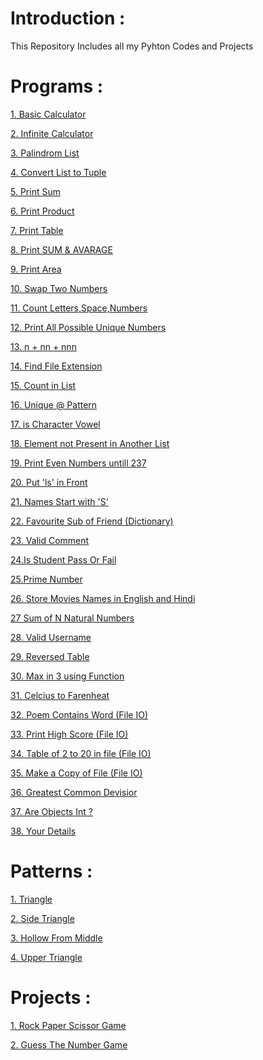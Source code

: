 
# Introduction : 
This Repository Includes all my Pyhton Codes and Projects

# Programs : 
[1. Basic Calculator](https://github.com/Ankit5125/Python_Codes/blob/main/My_Codes/Calculator.py)

[2. Infinite Calculator](https://github.com/Ankit5125/Python_Codes/blob/main/My_Codes/Infinite_Calc.py)

[3. Palindrom List](https://github.com/Ankit5125/Python_Codes/blob/main/My_Codes/Palindrome_List.py)

[4. Convert List to Tuple](https://github.com/Ankit5125/Python_Codes/blob/main/My_Codes/List_to_Tuple.py)

[5. Print Sum](https://github.com/Ankit5125/Python_Codes/blob/main/My_Codes/Print_Sum.py)

[6. Print Product](https://github.com/Ankit5125/Python_Codes/blob/main/My_Codes/Print_Product.py)

[7. Print Table](https://github.com/Ankit5125/Python_Codes/blob/main/My_Codes/Print_Table.py)

[8. Print SUM & AVARAGE](https://github.com/Ankit5125/Python_Codes/blob/main/My_Codes/Sum%20%26%20Avarage.py)

[9. Print Area](https://github.com/Ankit5125/Python_Codes/blob/main/My_Codes/Area%20%26%20Perimeter.py)

[10. Swap Two Numbers](https://github.com/Ankit5125/Python_Codes/blob/main/My_Codes/Swap%20Two%20Numbers.py)

[11. Count Letters,Space,Numbers](https://github.com/Ankit5125/Python_Codes/blob/main/My_Codes/Count%20Letter%2CSpace%2CNumber%20in%20List.py)

[12. Print All Possible Unique Numbers](https://github.com/Ankit5125/Python_Codes/blob/main/My_Codes/All%20Possible%20Unique%20Nums.py)

[13. n + nn + nnn](https://github.com/Ankit5125/Python_Codes/blob/main/My_Codes/Print%20n+nn+nnn.py)

[14. Find File Extension](https://github.com/Ankit5125/Python_Codes/blob/main/My_Codes/File_extension.py)

[15. Count in List](https://github.com/Ankit5125/Python_Codes/blob/main/My_Codes/count_in_list.py)

[16. Unique @ Pattern](https://github.com/Ankit5125/Python_Codes/blob/main/My_Codes/Unique_Pattern.py)

[17. is Character Vowel](https://github.com/Ankit5125/Python_Codes/blob/main/My_Codes/is_Vowel.py)

[18. Element not Present in Another List](https://github.com/Ankit5125/Python_Codes/blob/main/My_Codes/Unique_in_List.py)

[19. Print Even Numbers untill 237](https://github.com/Ankit5125/Python_Codes/blob/main/My_Codes/Even_Untill_Condition.py)

[20. Put 'ls' in Front](https://github.com/Ankit5125/Python_Codes/blob/main/My_Codes/Throw_in_Front.py)

[21. Names Start with 'S'](https://github.com/Ankit5125/Python_Codes/blob/main/My_Codes/Print%20Name%20Start%20with%20'S'.py)

[22. Favourite Sub of Friend (Dictionary)](https://github.com/Ankit5125/Python_Codes/blob/main/My_Codes/Friends%20and%20their%20Favourite%20subject.py)

[23. Valid Comment](https://github.com/Ankit5125/Python_Codes/blob/main/My_Codes/Valid%20Comment.py)

[24.Is Student Pass Or Fail](https://github.com/Ankit5125/Python_Codes/blob/main/My_Codes/Pass%20or%20Fail.py)

[25.Prime Number](https://github.com/Ankit5125/Python_Codes/blob/main/My_Codes/Prime%20Number.py)

[26. Store Movies Names in English and Hindi](https://github.com/Ankit5125/Python_Codes/blob/main/My_Codes/Movies%20Names%20in%20English%2BHindi.py)

[27 Sum of N Natural Numbers](https://github.com/Ankit5125/Python_Codes/blob/main/My_Codes/Sum%20of%20Natural%20Numbers.py)

[28. Valid Username](https://github.com/Ankit5125/Python_Codes/blob/main/My_Codes/Valid%20Username.py)

[29. Reversed Table](https://github.com/Ankit5125/Python_Codes/blob/main/My_Codes/Reversed%20Table.py)

[30. Max in 3 using Function](https://github.com/Ankit5125/Python_Codes/blob/main/My_Codes/Max%20in%203%20(Function).py)

[31. Celcius to Farenheat](https://github.com/Ankit5125/Python_Codes/blob/main/My_Codes/celcius%20to%20Fahrenheit.py)

[32. Poem Contains Word (File IO)](https://github.com/Ankit5125/Python_Codes/blob/main/My_Codes/Poem%20Contains%20'Twinkle'.py)

[33. Print High Score (File IO)](https://github.com/Ankit5125/Python_Codes/blob/main/My_Codes/HighScore%20Game%20(File%20IO).py)

[34. Table of 2 to 20 in file (File IO)](https://github.com/Ankit5125/Python_Codes/blob/main/My_Codes/Table%20of%202%20to%2020%20(File%20IO)/Question.py)

[35. Make a Copy of File (File IO)](https://github.com/Ankit5125/Python_Codes/blob/main/My_Codes/Make%20a%20Copy%20of%20File%20(File%20IO)/Make%20a%20Copy.py)

[36. Greatest Common Devisior](https://github.com/Ankit5125/Python_Codes/blob/main/My_Codes/Greatest%20Common%20Devisior.py)

[37. Are Objects Int ?](https://github.com/Ankit5125/Python_Codes/blob/main/My_Codes/Are%20Objects%20Integer%20%3F.py)

[38. Your Details](https://github.com/Ankit5125/Python_Codes/blob/main/My_Codes/Your%20Details.py)


# Patterns :

[1. Triangle](https://github.com/Ankit5125/Python_Codes/blob/main/Patterns/Pattern%201.py)

[2. Side Triangle](https://github.com/Ankit5125/Python_Codes/blob/main/Patterns/Pattern%202.py)

[3. Hollow From Middle](https://github.com/Ankit5125/Python_Codes/blob/main/Patterns/Pattern%203.py)

[4. Upper Triangle](https://github.com/Ankit5125/Python_Codes/blob/main/Patterns/Pattern%204.py)


# Projects :

[1. Rock Paper Scissor Game](https://github.com/Ankit5125/Python_Codes/blob/main/Projects/Rock%20Paper%20Scesior.py)

[2. Guess The Number Game](https://github.com/Ankit5125/Python_Codes/blob/main/Projects/Guess%20The%20Number%20Game.py)


